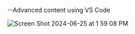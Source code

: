 --Advanced content using VS Code       

![Screen Shot 2024-06-25 at 1 59 08 PM](https://github.com/cybernewbee/Luke-SQL-Course-Advanced/assets/121833641/66dfb7ad-f539-4886-971e-8dd5d332eebf)

